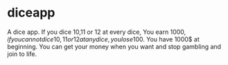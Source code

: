 # diceapp

A dice app. If you dice 10,11 or 12 at every dice, You earn 1000$, if you can not dice 10,11 or 12 at any dice, you lose 100$. You have 1000$ at beginning.
You can get your money when you want and stop gambling and join to life.
